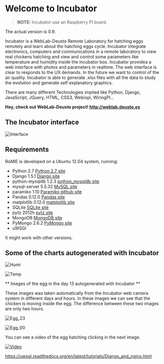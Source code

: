 # Welcome to Incubator #

> **NOTE:** Incubator use an Raspberry PI board.

The actual version is 0.9.

Incubator is a WebLab-Deusto Remote Laboratory for hatching eggs remotely and learn about the hatching eggs cycle. Incubator integrate electronics, computers and communications in a remote laboratory to view real chickens hatching and view and control some parameters like temperature and humidity inside the incubator box. Incubator providea a web interface with photos and parameters in realtime. The web interface is clear to responds to the UX demands.
In the future we want to control of the air quality. 
Incubator is able to generate .xlsx files with all the data to study the evolution and generate self explanatory graphics.

There are many different Technologies implied like Python, Django, JavaScript, JQuery, HTML, CSS3, Webiopi, WiringPI...

**Hey, check out WebLab-Deusto project! <http://weblab.deusto.es>**

## The Incubator interface ##

![Interface](https://raw.github.com/gmartinvela/Incubator/master/Incubator/static/img/incubator_home.png)

## Requirements ##

RoMIE is developed on a Ubuntu 12.04 system, running:

   * Python 2.7  [Python 2.7 site](http://docs.python.org/2/)
   * Django 1.5.1  [Django site](https://www.djangoproject.com/‎)
   * python-mysqldb 1.2.3  [python_mysqldb site](http://mysql-python.sourceforge.net/MySQLdb.html)
   * mysql-server 5.5.32  [MySQL site](http://www.mysql.com)
   * paramiko 1.10  [Paramiko github site](https://github.com/paramiko/paramiko)
   * Pandas 0.12.0  [Pandas site](http://pandas.pydata.org/)
   * matplotlib 0.12.0  [matplotlib site](http://matplotlib.org/)
   * SQLite  [SQLite site](http://www.sqlite.org/)
   * pytz 2012h [pytz site](http://pytz.sourceforge.net/)
   * MongoDB [MongoDB site](http://mongodb.org/)
   * PyMongo 2.6.2 [PyMongo site](http://http://api.mongodb.org/python/current/index.html/)
   * uWSGI

It might work with other versions.

## Some of the charts autogenerated with Incubator ##

![Humi](https://raw.github.com/gmartinvela/Incubator/master/Incubator/static/data/web_humis_138175771495.png)

![Temp](https://raw.github.com/gmartinvela/Incubator/master/Incubator/static/data/web_temps_138166136748.png)

** Images of the egg in the day 13 autogenerated with Incubator **

These images was taken automatically from the Incubator web camera system in different days and hours. In these images we can see that the chicken is moving inside the egg. The difference between these two images are only two hours.

![Egg_23](https://raw.github.com/gmartinvela/Incubator/master/Incubator/static/egg_programmed_images/image_1_20131013230003.jpg)

![Egg_00](https://github.com/gmartinvela/Incubator/blob/master/Incubator/static/egg_programmed_images/image_1_201310140000.jpg)

You can see a video of the egg hatching clicking in the next image.

[![Video](https://raw.github.com/gmartinvela/Incubator/master/Incubator/static/img/egg_evolution_draws.png)](http://youtu.be/MLYnsBkTM9Y)




https://uwsgi.readthedocs.org/en/latest/tutorials/Django_and_nginx.html
